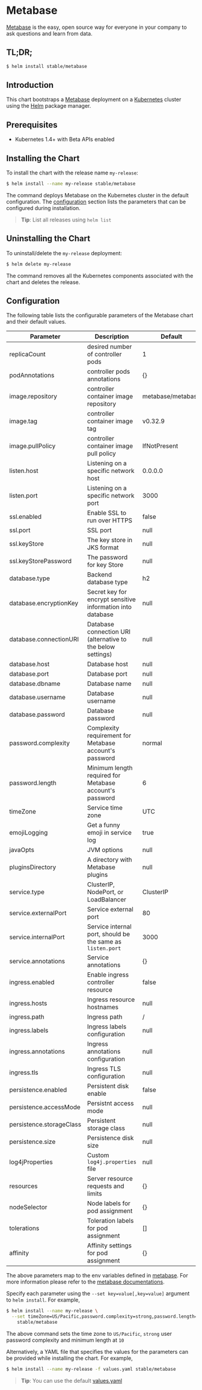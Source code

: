 # Metabase

[Metabase](http://metabase.com) is the easy, open source way for everyone in your company to ask questions and learn from data.

## TL;DR;

```bash
$ helm install stable/metabase
```

## Introduction

This chart bootstraps a [Metabase](https://github.com/metabase/metabase) deployment on a [Kubernetes](http://kubernetes.io) cluster using the [Helm](https://helm.sh) package manager.

## Prerequisites

- Kubernetes 1.4+ with Beta APIs enabled

## Installing the Chart

To install the chart with the release name `my-release`:

```bash
$ helm install --name my-release stable/metabase
```

The command deploys Metabase on the Kubernetes cluster in the default configuration. The [configuration](#configuration) section lists the parameters that can be configured during installation.

> **Tip**: List all releases using `helm list`

## Uninstalling the Chart

To uninstall/delete the `my-release` deployment:

```bash
$ helm delete my-release
```

The command removes all the Kubernetes components associated with the chart and deletes the release.

## Configuration

The following table lists the configurable parameters of the Metabase chart and their default values.

| Parameter               | Description                                                 | Default           |
| ----------------------- | ----------------------------------------------------------- | ----------------- |
| replicaCount            | desired number of controller pods                           | 1                 |
| podAnnotations          | controller pods annotations                                 | {}                |
| image.repository        | controller container image repository                       | metabase/metabase |
| image.tag               | controller container image tag                              | v0.32.9           |
| image.pullPolicy        | controller container image pull policy                      | IfNotPresent      |
| listen.host             | Listening on a specific network host                        | 0.0.0.0           |
| listen.port             | Listening on a specific network port                        | 3000              |
| ssl.enabled             | Enable SSL to run over HTTPS                                | false             |
| ssl.port                | SSL port                                                    | null              |
| ssl.keyStore            | The key store in JKS format                                 | null              |
| ssl.keyStorePassword    | The password for key Store                                  | null              |
| database.type           | Backend database type                                       | h2                |
| database.encryptionKey  | Secret key for encrypt sensitive information into database  | null              |
| database.connectionURI  | Database connection URI (alternative to the below settings) | null              |
| database.host           | Database host                                               | null              |
| database.port           | Database port                                               | null              |
| database.dbname         | Database name                                               | null              |
| database.username       | Database username                                           | null              |
| database.password       | Database password                                           | null              |
| password.complexity     | Complexity requirement for Metabase account's password      | normal            |
| password.length         | Minimum length required for Metabase account's password     | 6                 |
| timeZone                | Service time zone                                           | UTC               |
| emojiLogging            | Get a funny emoji in service log                            | true              |
| javaOpts                | JVM options                                                 | null              |
| pluginsDirectory        | A directory with Metabase plugins                           | null              |
| service.type            | ClusterIP, NodePort, or LoadBalancer                        | ClusterIP         |
| service.externalPort    | Service external port                                       | 80                |
| service.internalPort    | Service internal port, should be the same as `listen.port`  | 3000              |
| service.annotations     | Service annotations                                         | {}                |
| ingress.enabled         | Enable ingress controller resource                          | false             |
| ingress.hosts           | Ingress resource hostnames                                  | null              |
| ingress.path            | Ingress path                                                | /                 |
| ingress.labels          | Ingress labels configuration                                | null              |
| ingress.annotations     | Ingress annotations configuration                           | null              |
| ingress.tls             | Ingress TLS configuration                                   | null              |
| persistence.enabled     | Persistent disk enable                                      | false             |
| persistence.accessMode  | Persistnt access mode                                       | null              |
| persistence.storageClass| Persistent storage class                                    | null              |
| persistence.size        | Persistence disk size                                       | null              |
| log4jProperties         | Custom `log4j.properties` file                              | null              |
| resources               | Server resource requests and limits                         | {}                |
| nodeSelector            | Node labels for pod assignment                              | {}                |
| tolerations             | Toleration labels for pod assignment                        | []                |
| affinity                | Affinity settings for pod assignment                        | {}                |

The above parameters map to the env variables defined in [metabase](http://github.com/metabase/metabase). For more information please refer to the [metabase documentations](http://www.metabase.com/docs/v0.24.2/).

Specify each parameter using the `--set key=value[,key=value]` argument to `helm install`. For example,

```bash
$ helm install --name my-release \
  --set timeZone=US/Pacific,password.complexity=strong,password.length=10 \
    stable/metabase
```

The above command sets the time zone to `US/Pacific`, `strong` user password complexity and minimum length at `10`

Alternatively, a YAML file that specifies the values for the parameters can be provided while installing the chart. For example,

```bash
$ helm install --name my-release -f values.yaml stable/metabase
```

> **Tip**: You can use the default [values.yaml](values.yaml)

